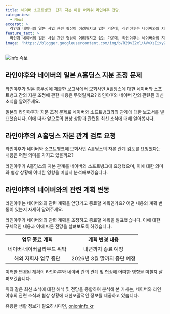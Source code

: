 ```yaml
---
title: 네이버 소프트뱅크  단기 자본 이동 어려워 라인야후 전망.
categories:
  - News
excerpt: >
  라인과 네이버의 일본 사업 관련 협상이 어려워지고 있는 가운데, 라인야후는 네이버와의 지분 조정에 대한 어려움을 밝혔다. 이에 따라 네이버와 소프트뱅크 간의 지분 협상이 지연될 것으로 보인다. 이러한 상황에서 라인야후는 네이버와의 네트워크 분리를 앞당기는 등의 조치를 취했다. 네이버는 라인의 일본 사업 성과에 대한 우려를 피하기 위해 노력하고 있으며, 양사 간의 대응이 계속 진전될 수 있도록 노력할 것이라 밝혔다.
feature_text: >
  라인과 네이버의 일본 사업 관련 협상이 어려워지고 있는 가운데, 라인야후는 네이버와의 지분 조정에 대한 어려움을 밝혔다. 이에 따라 네이버와 소프트뱅크 간의 지분 협상이 지연될 것으로 보인다. 이러한 상황에서 라인야후는 네이버와의 네트워크 분리를 앞당기는 등의 조치를 취했다. 네이버는 라인의 일본 사업 성과에 대한 우려를 피하기 위해 노력하고 있으며, 양사 간의 대응이 계속 진전될 수 있도록 노력할 것이라 밝혔다.
image: 'https://blogger.googleusercontent.com/img/b/R29vZ2xl/AVvXsEixyZcFfHzMRdzZMjFBmAUKJYCLCGyLL1o632UiGVXcaFdKo_bkvkuCioo0uUKlGfBVcT3P84aROyZIXSBEx3Aw5nCQ3pTgDom1WDC4m8eifvWiAmWEEVb4x6G_l8C0QH225ldMjyaFvpxGEBGNO37VmDTDMHGhJPq73UglMfDca1-0aw/s1600/blogspot.png'
---
```


<p><img src="https://blogger.googleusercontent.com/img/b/R29vZ2xl/AVvXsEixyZcFfHzMRdzZMjFBmAUKJYCLCGyLL1o632UiGVXcaFdKo_bkvkuCioo0uUKlGfBVcT3P84aROyZIXSBEx3Aw5nCQ3pTgDom1WDC4m8eifvWiAmWEEVb4x6G_l8C0QH225ldMjyaFvpxGEBGNO37VmDTDMHGhJPq73UglMfDca1-0aw/s1600/blogspot.png" alt="info 속보" /></p>

<h2 data-ke-size="size26">라인야후와 네이버의 일본 A홀딩스 지분 조정 문제</h2>

<p data-ke-size="size16">라인야후가 일본 총무성에 제출한 보고서에서 모회사인 A홀딩스에 대한 네이버와 소프트뱅크 간의 지분 조정에 관한 내용은 무엇일까요? 라인야후와 네이버 간의 관련된 최신 소식을 알려주세요.</p>

<p>일본의 라인야후가 지분 조정 문제로 네이버와 소프트뱅크와의 관계에 대한 보고서를 발표했습니다. 이에 따라 앞으로의 협상 상황과 관련된 최신 소식에 대해 알아봅시다.</p>

<h2 data-ke-size="size26">라인야후의 A홀딩스 자본 관계 검토 요청</h2>

<p data-ke-size="size16">라인야후가 네이버와 소프트뱅크에 모회사인 A홀딩스의 자본 관계 검토를 요청했다는 내용은 어떤 의미를 가지고 있을까요?</p>

<p>라인야후가 A홀딩스의 자본 관계를 네이버와 소프트뱅크에 요청했으며, 이에 대한 의미와 협상 상황에 어떠한 영향을 미칠지 분석해보겠습니다.</p>

<h2 data-ke-size="size26">라인야후의 네이버와의 관련 계획 변동</h2>

<p data-ke-size="size16">라인야후는 네이버와의 관련 계획을 앞당기고 종료할 계획인가요? 어떤 내용의 계획 변동이 있는지 자세히 알려주세요.</p>

<p>라인야후가 네이버와의 관련 계획을 조정하고 종료할 계획을 발표했습니다. 이에 대한 구체적인 내용과 이에 따른 전망을 살펴보도록 하겠습니다. </p>

<table>
  <tr>
    <td style="text-align: center; height: 17px;"><b>업무 종료 계획</b></td>
    <td style="text-align: center; height: 17px;"><b>계획 변경 내용</b></td>
  </tr>
  <tr>
    <td style="text-align: center; height: 17px;">네이버·네이버클라우드 위탁</td>
    <td style="text-align: center; height: 17px;">내년까지 종료 예정</td>
  </tr>
  <tr>
    <td style="text-align: center; height: 17px;">해외 자회사 업무 중단</td>
    <td style="text-align: center; height: 17px;">2026년 3월 말까지 중단 예정</td>
  </tr>
</table>

<p>이러한 변경된 계획이 라인야후와 네이버 간의 관계 및 협상에 어떠한 영향을 미칠지 살펴보겠습니다.</p>

<p data-ke-size="size16">위와 같은 최신 소식에 대한 해석 및 전망을 종합하여 분석해 본 기사는, 네이버와 라인야후의 관련 소식과 협상 상황에 대한포괄적인 정보를 제공하고 있습니다.</p>
유용한 생활 정보가 필요하시다면, <a href="https://onioninfo.kr" rel="dofollow">onioninfo.kr</a>


